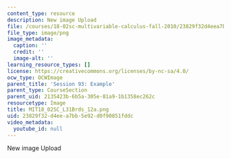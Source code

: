 ```yaml
---
content_type: resource
description: New image Upload
file: /courses/18-02sc-multivariable-calculus-fall-2010/23829f32d4eea7bb5e92d0f90851fddc_MIT18_02SC_L31Brds_12a.png
file_type: image/png
image_metadata:
  caption: ''
  credit: ''
  image-alt: ''
learning_resource_types: []
license: https://creativecommons.org/licenses/by-nc-sa/4.0/
ocw_type: OCWImage
parent_title: 'Session 93: Example'
parent_type: CourseSection
parent_uid: 2135423b-6b5a-305e-81a9-1b1358ec262c
resourcetype: Image
title: MIT18_02SC_L31Brds_12a.png
uid: 23829f32-d4ee-a7bb-5e92-d0f90851fddc
video_metadata:
  youtube_id: null
---
```

New image Upload